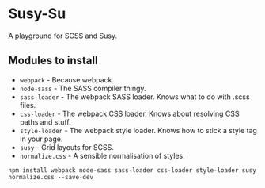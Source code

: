 # Susy-Su

A playground for SCSS and Susy.

## Modules to install

- `webpack` - Because webpack.
- `node-sass` - The SASS compiler thingy.
- `sass-loader` - The webpack SASS loader. Knows what to do with .scss files.
- `css-loader` - The webpack CSS loader. Knows about resolving CSS paths and stuff.
- `style-loader` - The webpack style loader. Knows how to stick a style tag in your page.
- `susy` - Grid layouts for SCSS.
- `normalize.css` - A sensible normalisation of styles.

`npm install webpack node-sass sass-loader css-loader style-loader susy normalize.css --save-dev`
